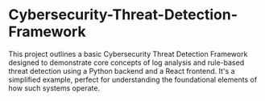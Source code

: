 # Cybersecurity-Threat-Detection-Framework
This project outlines a basic Cybersecurity Threat Detection Framework designed to demonstrate core concepts of log analysis and rule-based threat detection using a Python backend and a React frontend. It's a simplified example, perfect for understanding the foundational elements of how such systems operate.
